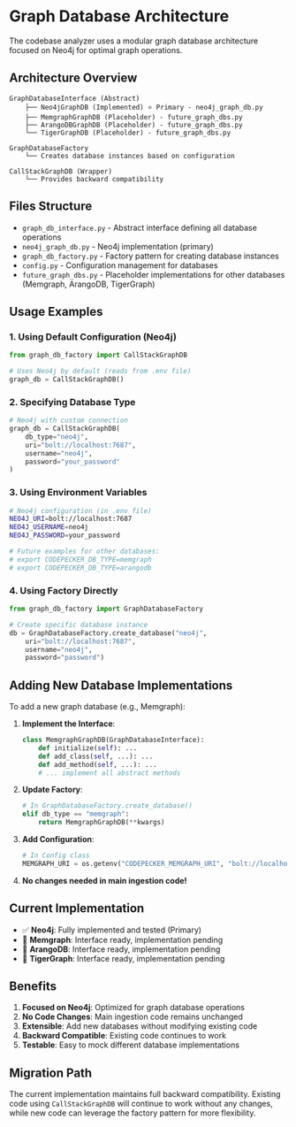 # Graph Database Architecture

The codebase analyzer uses a modular graph database architecture focused on Neo4j for optimal graph operations.

## Architecture Overview

```
GraphDatabaseInterface (Abstract)
    ├── Neo4jGraphDB (Implemented) ⭐ Primary - neo4j_graph_db.py
    ├── MemgraphGraphDB (Placeholder) - future_graph_dbs.py
    ├── ArangoDBGraphDB (Placeholder) - future_graph_dbs.py
    └── TigerGraphDB (Placeholder) - future_graph_dbs.py

GraphDatabaseFactory
    └── Creates database instances based on configuration

CallStackGraphDB (Wrapper)
    └── Provides backward compatibility
```

## Files Structure

- `graph_db_interface.py` - Abstract interface defining all database operations
- `neo4j_graph_db.py` - Neo4j implementation (primary)
- `graph_db_factory.py` - Factory pattern for creating database instances
- `config.py` - Configuration management for databases
- `future_graph_dbs.py` - Placeholder implementations for other databases (Memgraph, ArangoDB, TigerGraph)

## Usage Examples

### 1. Using Default Configuration (Neo4j)
```python
from graph_db_factory import CallStackGraphDB

# Uses Neo4j by default (reads from .env file)
graph_db = CallStackGraphDB()
```

### 2. Specifying Database Type
```python
# Neo4j with custom connection
graph_db = CallStackGraphDB(
    db_type="neo4j", 
    uri="bolt://localhost:7687",
    username="neo4j", 
    password="your_password"
)
```

### 3. Using Environment Variables
```bash
# Neo4j configuration (in .env file)
NEO4J_URI=bolt://localhost:7687
NEO4J_USERNAME=neo4j
NEO4J_PASSWORD=your_password

# Future examples for other databases:
# export CODEPECKER_DB_TYPE=memgraph
# export CODEPECKER_DB_TYPE=arangodb
```

### 4. Using Factory Directly
```python
from graph_db_factory import GraphDatabaseFactory

# Create specific database instance
db = GraphDatabaseFactory.create_database("neo4j", 
    uri="bolt://localhost:7687", 
    username="neo4j", 
    password="password")
```

## Adding New Database Implementations

To add a new graph database (e.g., Memgraph):

1. **Implement the Interface**:
   ```python
   class MemgraphGraphDB(GraphDatabaseInterface):
       def initialize(self): ...
       def add_class(self, ...): ...
       def add_method(self, ...): ...
       # ... implement all abstract methods
   ```

2. **Update Factory**:
   ```python
   # In GraphDatabaseFactory.create_database()
   elif db_type == "memgraph":
       return MemgraphGraphDB(**kwargs)
   ```

3. **Add Configuration**:
   ```python
   # In Config class
   MEMGRAPH_URI = os.getenv("CODEPECKER_MEMGRAPH_URI", "bolt://localhost:7687")
   ```

4. **No changes needed in main ingestion code!**

## Current Implementation

- ✅ **Neo4j**: Fully implemented and tested (Primary)
- 🚧 **Memgraph**: Interface ready, implementation pending  
- 🚧 **ArangoDB**: Interface ready, implementation pending
- 🚧 **TigerGraph**: Interface ready, implementation pending

## Benefits

1. **Focused on Neo4j**: Optimized for graph database operations
2. **No Code Changes**: Main ingestion code remains unchanged
3. **Extensible**: Add new databases without modifying existing code
4. **Backward Compatible**: Existing code continues to work
5. **Testable**: Easy to mock different database implementations

## Migration Path

The current implementation maintains full backward compatibility. Existing code using `CallStackGraphDB` will continue to work without any changes, while new code can leverage the factory pattern for more flexibility.
